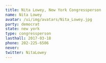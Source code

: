 ```yaml
---
title: Nita Lowey, New York Congressperson
name: Nita Lowey
avatar: /ui/img/avatars/Nita_Lowey.jpg
party: democrat
state: new york
type: congressperson
lasthall: 2017-03-18
phone: 202-225-6506
never: 
twitter: NitaLowey
---
```

